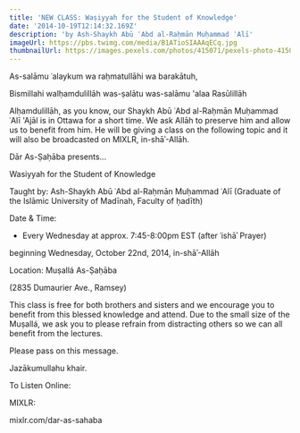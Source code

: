 ```yaml
---
title: 'NEW CLASS: Waṣiyyah for the Student of Knowledge'
date: '2014-10-19T12:14:32.169Z'
description: 'by Ash-Shaykh Abū ʿAbd al-Raḥmān Muḥammad ʿAlī'
imageUrl: https://pbs.twimg.com/media/B1ATioSIAAAqECq.jpg
thumbnailUrl: https://images.pexels.com/photos/415071/pexels-photo-415071.jpeg?auto=compress&cs=tinysrgb&dpr=2&h=750&w=1260
---
```


As-salāmu ʿalaykum wa raḥmatullāhi wa barakātuh,

Bismillahi walḥamdulillāh was-ṣalātu was-salāmu 'alaa Rasūlillāh

Alḥamdulillāh, as you know, our Shaykh Abū ʿAbd al-Raḥmān Muḥammad ʿAlī 'Ajāl is in Ottawa for a short time. We ask Allāh to preserve him and allow us to benefit from him. He will be giving a class on the following topic and it will also be broadcasted on MIXLR, in-shāʾ-Allāh.

Dār As-Ṣaḥāba presents...

Wasiyyah for the Student of Knowledge

Taught by:
Ash-Shaykh Abū ʿAbd al-Raḥmān Muḥammad ʿAlī
(Graduate of the Islāmic University of Madīnah, Faculty of ḥadīth)

Date & Time:

- Every Wednesday at approx. 7:45-8:00pm EST (after ʿishāʾ Prayer)

beginning Wednesday, October 22nd, 2014, in-shāʾ-Allāh

Location:
Muṣallá As-Ṣaḥāba

(2835 Dumaurier Ave., Ramsey)

This class is free for both brothers and sisters and we encourage you to benefit from this blessed knowledge and attend. Due to the small size of the Muṣallá, we ask you to please refrain from distracting others so we can all benefit from the lectures.

Please pass on this message.

Jazākumullahu khair.

To Listen Online:

MIXLR:

mixlr.com/dar-as-sahaba

